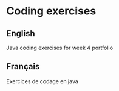 # Coding exercises

## English

Java coding exercises for week 4 portfolio

## Français

Exercices de codage en java
